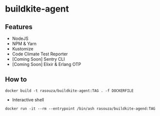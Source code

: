 # buildkite-agent

## Features

- NodeJS
- NPM & Yarn
- Kustomize
- Code Climate Test Reporter
- [Coming Soon] Sentry CLI
- [Coming Soon] Elixir & Erlang OTP

## How to

```
docker build -t rasouza/buildkite-agent:TAG . -f DOCKERFILE
```

- Interactive shell

```
docker run -it --rm --entrypoint /bin/ash rasouza/buildkite-agend:TAG
```